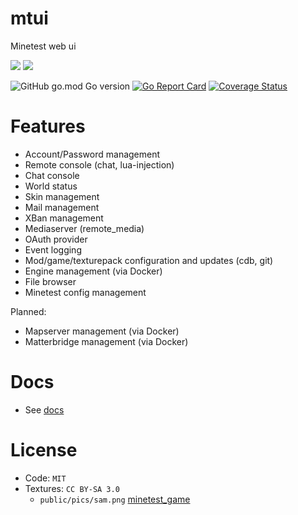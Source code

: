 # mtui

Minetest web ui

![](https://github.com/minetest-go/mtui/workflows/test/badge.svg)
![](https://github.com/minetest-go/mtui/workflows/build/badge.svg)

![GitHub go.mod Go version](https://img.shields.io/github/go-mod/go-version/minetest-go/mtui)
[![Go Report Card](https://goreportcard.com/badge/github.com/minetest-go/mtui)](https://goreportcard.com/report/github.com/minetest-go/mtui)
[![Coverage Status](https://coveralls.io/repos/github/minetest-go/mtui/badge.svg)](https://coveralls.io/github/minetest-go/mtui)

# Features

* Account/Password management
* Remote console (chat, lua-injection)
* Chat console
* World status
* Skin management
* Mail management
* XBan management
* Mediaserver (remote_media)
* OAuth provider
* Event logging
* Mod/game/texturepack configuration and updates (cdb, git)
* Engine management (via Docker)
* File browser
* Minetest config management

Planned:
* Mapserver management (via Docker)
* Matterbridge management (via Docker)

# Docs

* See [docs](./docs/mtui.md)

# License

* Code: `MIT`
* Textures: `CC BY-SA 3.0`
  * `public/pics/sam.png` [minetest_game](https://github.com/minetest/minetest_game)